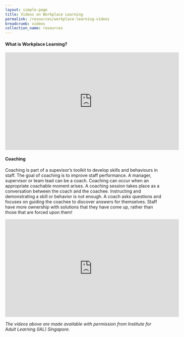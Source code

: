 ```yaml
---
layout: simple-page
title: Videos on Workplace Learning
permalink: /resources/workplace-learning-videos
breadcrumb: videos
collection_name: resources
---
```





#### What is Workplace Learning?

<div class="bp-youtube">
<iframe width="560" height="315" src="https://www.youtube.com/embed/3Z7VJBzHwcY" frameborder="0" allow="accelerometer; autoplay; encrypted-media; gyroscope; picture-in-picture" allowfullscreen></iframe>
</div>



#### Coaching

Coaching is part of a supevisor’s toolkit to develop skills and behaviours in staff. The goal of coaching is to improve staff performance. A manager, supervisor or team lead can be a coach. Coaching can occur when an appropriate coachable moment arises.  A coaching session takes place as a conversation between the coach and the coachee. Instructing and demonstrating a skill or behavior is not enough. A coach asks questions and focuses on guiding the coachee to discover answers for themselves. Staff have more ownership with solutions that they have come up, rather than those that are forced upon them!


<div class="bp-youtube">
<iframe width="560" height="315" src="https://www.youtube.com/embed/hCnpHfdv9R4?start=16" frameborder="0" allow="accelerometer; autoplay; encrypted-media; gyroscope; picture-in-picture" allowfullscreen></iframe>
</div>


*The videos above are made available with permission from Institute for Adult Learning (IAL) Singapore.*
